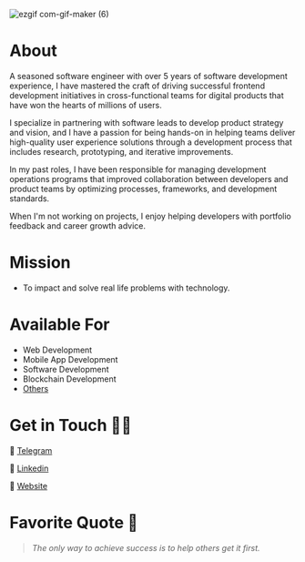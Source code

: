 
![ezgif com-gif-maker (6)](https://media.licdn.com/dms/image/v2/D4D16AQFepj4Fpc_wxg/profile-displaybackgroundimage-shrink_350_1400/profile-displaybackgroundimage-shrink_350_1400/0/1730067863893?e=1735776000&v=beta&t=YTuFoaXtYB-PJMCVHeJEW1vpCh-UXnY3BTU73KKCtLs)




# About
A seasoned software engineer with over 5 years of software development experience, I have mastered the craft of driving successful frontend development initiatives in cross-functional teams for digital products that have won the hearts of millions of users.

I specialize in partnering with software leads to develop product strategy and vision, and I have a passion for being hands-on in helping teams deliver high-quality user experience solutions through a development process that includes research, prototyping, and iterative improvements.

In my past roles, I have been responsible for managing development operations programs that improved collaboration between developers and product teams by optimizing processes, frameworks, and development standards.

When I'm not working on projects, I enjoy helping developers with portfolio feedback and career growth advice.

# Mission
- To impact and solve real life problems with technology. 

# Available For
- Web Development
- Mobile App Development
- Software Development
- Blockchain Development
- [Others](https://www.kingsleynwoye.com)

# Get in Touch 👍🏽
🔗 [Telegram](https://t.me/kingsleynwoye)

🔗 [Linkedin](https://www.linkedin.com/in/kingsleynwoye/)

🔗 [Website](https://www.kingsleynwoye.com)

# Favorite Quote 📖
> _The only way to achieve success is to help others get it first._
